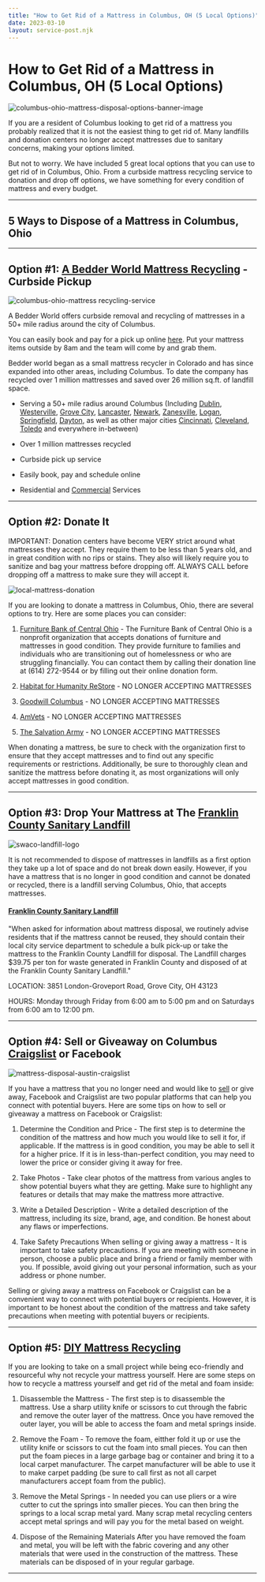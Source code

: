 ```yaml
---
title: "How to Get Rid of a Mattress in Columbus, OH (5 Local Options)"
date: 2023-03-10
layout: service-post.njk
---
```


# How to Get Rid of a Mattress in Columbus, OH (5 Local Options)

![columbus-ohio-mattress-disposal-options-banner-image](/images/blog/Most-Attractive-Youtube-Thumbnail-2023-03-10T081028.445-1024x576.png)

If you are a resident of Columbus looking to get rid of a mattress you probably realized that it is not the easiest thing to get rid of. Many landfills and donation centers no longer accept mattresses due to sanitary concerns, making your options limited.

But not to worry. We have included 5 great local options that you can use to get rid of in Columbus, Ohio. From a curbside mattress recycling service to donation and drop off options, we have something for every condition of mattress and every budget.

* * *

## 5 Ways to Dispose of a Mattress in Columbus, Ohio

* * *

## Option #1: [A Bedder World Mattress Recycling](https://www.abedderworld.com/Columbus-OH) - Curbside Pickup

![columbus-ohio-mattress recycling-service](/images/blog/Screen-Shot-2023-03-09-at-7.44.46-PM-1024x590.png)

A Bedder World offers curbside removal and recycling of mattresses in a 50+ mile radius around the city of Columbus.

You can easily book and pay for a pick up online [here](https://www.abedderworld.com/Columbus-OH). Put your mattress items outside by 8am and the team will come by and grab them.

Bedder world began as a small mattress recycler in Colorado and has since expanded into other areas, including Columbus. To date the company has recycled over 1 million mattresses and saved over 26 million sq.ft. of landfill space.

- Serving a 50+ mile radius around Columbus (Including [Dublin](https://www.abedderworld.com/Dublin-OH), [Westerville](https://www.abedderworld.com/Westerville-OH), [Grove City](https://www.abedderworld.com/Grove-City-OH), [Lancaster](https://www.abedderworld.com/Lancaster-OH), [Newark](https://www.abedderworld.com/Newark-OH), [Zanesville](https://www.abedderworld.com/Zanesville-OH), [Logan](https://www.abedderworld.com/Logan-OH), [Springfield](https://www.abedderworld.com/Springfield-OH), [Dayton](https://www.abedderworld.com/Dayton-OH), as well as other major cities [Cincinnati](https://www.abedderworld.com/how-to-get-rid-of-a-mattress-in-cincinnati-oh.html/), [Cleveland](https://www.abedderworld.com/how-to-get-rid-of-a-mattress-in-cleveland-oh-5-local-options.html/), [Toledo](https://www.abedderworld.com/how-to-get-rid-of-a-mattress-in-toledo-ohio.html/) and everywhere in-between)

- Over 1 million mattresses recycled

- Curbside pick up service

- Easily book, pay and schedule online

- Residential and [Commercial](https://www.abedderworld.com/commercial/) Services

* * *

## Option #2: Donate It

IMPORTANT: Donation centers have become VERY strict around what mattresses they accept. They require them to be less than 5 years old, and in great condition with no rips or stains. They also will likely require you to sanitize and bag your mattress before dropping off. ALWAYS CALL before dropping off a mattress to make sure they will accept it.

![local-mattress-donation](/images/blog/Donate-Local-Red-243x300-1.png)

If you are looking to donate a mattress in Columbus, Ohio, there are several options to try. Here are some places you can consider:

1. [Furniture Bank of Central Ohio](https://furniturebankcoh.org/) - The Furniture Bank of Central Ohio is a nonprofit organization that accepts donations of furniture and mattresses in good condition. They provide furniture to families and individuals who are transitioning out of homelessness or who are struggling financially. You can contact them by calling their donation line at (614) 272-9544 or by filling out their online donation form.

3. [Habitat for Humanity ReStore](https://www.habitatmidohio.org/restore/overview.html) - NO LONGER ACCEPTING MATTRESSES

5. [Goodwill Columbus](https://www.goodwillcolumbus.org/) - NO LONGER ACCEPTING MATTRESSES

7. [AmVets](https://www.ohamvets.org/) - NO LONGER ACCEPTING MATTRESSES

9. [The Salvation Army](https://easternusa.salvationarmy.org/southwest-ohio/central-ohio/) - NO LONGER ACCEPTING MATTRESSES

When donating a mattress, be sure to check with the organization first to ensure that they accept mattresses and to find out any specific requirements or restrictions. Additionally, be sure to thoroughly clean and sanitize the mattress before donating it, as most organizations will only accept mattresses in good condition.

* * *

## Option #3: Drop Your Mattress at The [Franklin County Sanitary Landfill](https://www.swaco.org/286/Franklin-County-Sanitary-Landfill)

![swaco-landfill-logo](/images/blog/Screen-Shot-2023-03-09-at-8.12.49-PM-1024x200.png)

It is not recommended to dispose of mattresses in landfills as a first option they take up a lot of space and do not break down easily. However, if you have a mattress that is no longer in good condition and cannot be donated or recycled, there is a landfill serving Columbus, Ohio, that accepts mattresses.

#### [Franklin County Sanitary Landfill](https://www.swaco.org/286/Franklin-County-Sanitary-Landfill)

"When asked for information about mattress disposal, we routinely advise residents that if the mattress cannot be reused, they should contain their local city service department to schedule a bulk pick-up or take the mattress to the Franklin County Landfill for disposal. The Landfill charges $39.75 per ton for waste generated in Franklin County and disposed of at the Franklin County Sanitary Landfill."

LOCATION: 3851 London-Groveport Road, Grove City, OH 43123

HOURS: Monday through Friday from 6:00 am to 5:00 pm and on Saturdays from 6:00 am to 12:00 pm.

* * *

## Option #4: Sell or Giveaway on Columbus [Craigslist](https://columbus.craigslist.org/) or Facebook

![mattress-disposal-austin-craigslist](/images/blog/Screen-Shot-2019-12-11-at-8.06.07-AM-edited.png)

If you have a mattress that you no longer need and would like to [sell](https://www.abedderworld.com/how-to-sell-used-mattresses.html/) or give away, Facebook and Craigslist are two popular platforms that can help you connect with potential buyers. Here are some tips on how to sell or giveaway a mattress on Facebook or Craigslist:

1. Determine the Condition and Price - The first step is to determine the condition of the mattress and how much you would like to sell it for, if applicable. If the mattress is in good condition, you may be able to sell it for a higher price. If it is in less-than-perfect condition, you may need to lower the price or consider giving it away for free.

3. Take Photos - Take clear photos of the mattress from various angles to show potential buyers what they are getting. Make sure to highlight any features or details that may make the mattress more attractive.

5. Write a Detailed Description - Write a detailed description of the mattress, including its size, brand, age, and condition. Be honest about any flaws or imperfections.

7. Take Safety Precautions When selling or giving away a mattress - It is important to take safety precautions. If you are meeting with someone in person, choose a public place and bring a friend or family member with you. If possible, avoid giving out your personal information, such as your address or phone number.

Selling or giving away a mattress on Facebook or Craigslist can be a convenient way to connect with potential buyers or recipients. However, it is important to be honest about the condition of the mattress and take safety precautions when meeting with potential buyers or recipients.

* * *

## Option #5: [DIY Mattress Recycling](https://www.abedderworld.com/how-to-recycle-a-mattress/)

If you are looking to take on a small project while being eco-friendly and resourceful why not recycle your mattress yourself. Here are some steps on how to recycle a mattress yourself and get rid of the metal and foam inside:

1. Disassemble the Mattress - The first step is to disassemble the mattress. Use a sharp utility knife or scissors to cut through the fabric and remove the outer layer of the mattress. Once you have removed the outer layer, you will be able to access the foam and metal springs inside.

3. Remove the Foam - To remove the foam, eitther fold it up or use the utility knife or scissors to cut the foam into small pieces. You can then put the foam pieces in a large garbage bag or container and bring it to a local carpet manufacturer. The carpet manufacturer will be able to use it to make carpet padding (be sure to call first as not all carpet manufacturers accept foam from the public).

5. Remove the Metal Springs - In needed you can use pliers or a wire cutter to cut the springs into smaller pieces. You can then bring the springs to a local scrap metal yard. Many scrap metal recycling centers accept metal springs and will pay you for the metal based on weight.

7. Dispose of the Remaining Materials After you have removed the foam and metal, you will be left with the fabric covering and any other materials that were used in the construction of the mattress. These materials can be disposed of in your regular garbage.

* * *
